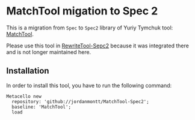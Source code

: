 # MatchTool migation to Spec 2
This is a migration from `Spec` to `Spec2` library of Yuriy Tymchuk tool: [MatchTool](https://github.com/Uko/MatchTool).

Please use this tool in [RewriteTool-Sepc2](https://github.com/jordanmontt/RewriteTool-Spec2) because it was integrated there and is not longer maintained here.

Installation
------------
In order to install this tool, you have to run the following command:

    Metacello new
      repository: 'github://jordanmontt/MatchTool-Spec2';
      baseline: 'MatchTool';
      load
